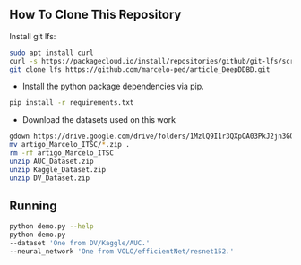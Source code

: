 ## **How To Clone This Repository**
Install git lfs:
```bash
sudo apt install curl
curl -s https://packagecloud.io/install/repositories/github/git-lfs/script.python.sh | bash
git clone lfs https://github.com/marcelo-ped/article_DeepDDBD.git
```
* Install the python package dependencies via pip.
```bash
pip install -r requirements.txt
```

* Download the datasets used on this work
```bash
gdown https://drive.google.com/drive/folders/1MzlQ9I1r3QXpOA03PkJ2jn3GQ7UhhFcM --folder
mv artigo_Marcelo_ITSC/*.zip .
rm -rf artigo_Marcelo_ITSC
unzip AUC_Dataset.zip
unzip Kaggle_Dataset.zip
unzip DV_Dataset.zip
```
    
## **Running**
```bash
python demo.py --help
python demo.py 
--dataset 'One from DV/Kaggle/AUC.'
--neural_network 'One from VOLO/efficientNet/resnet152.'
```
